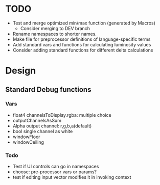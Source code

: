 # TODO

- Test and merge optimized min/max function (generated by Macros)
  - Consider merging to DEV branch
- Rename namespaces to shorter names.
- Make file for preprocessor definitions of language-specific terms
- Add standard vars and functions for calculating luminosity values
- Consider adding standard functions for different delta calculations

# Design

## Standard Debug functions

### Vars

- float4 channelsToDisplay.rgba: multiple choice
- outputChannelsAsSum
- Alpha output channel: r,g,b,a(default)
- bool single channel as white
- windowFloor
- windowCeiling

### Todo

- Test if UI controls can go in namespaces
- choose: pre-processor vars or params?
- test if editing input vector modifies it in invoking context
